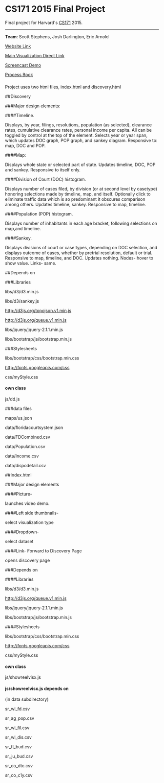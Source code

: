 CS171 2015 Final Project
===

Final project for Harvard's [CS171](http://www.cs171.org/2015/index.html) 2015.

---
**Team**: Scott Stephens, Josh Darlington, Eric Arnold

[Website Link](http://ela400hu.github.io/cs171-final-project/)

[Main Visualization Direct Link](http://ela400hu.github.io/cs171-final-project/discovery.html)

[Screencast Demo](https://www.youtube.com/embed/4_Vh4sr0ajw)

[Process Book](procbook.pdf)

###
Project uses two html files, 
index.html and discovery.html

##Discovery 

###Major design elements:

####Timeline.

Displays, by year, filings, resolutions, population (as selected), clearance rates, cumulative clearance rates, personal income per capita. All can be toggled by control at the top of the element.
Selects year or year span, which updates DOC graph, POP graph, and sankey diagram.
Responsive to: map, DOC and POP.

####Map: 

Displays whole state or selected part of state. Updates timeline, DOC, POP and sankey. Responsive to itself only.

####Division of Court (DOC) histogram. 

Displays number of cases filed, by division (or at second level by casetype) honoring selections made by timeline, map, and itself.  Optionally click to eliminate traffic data which is so predominant it obscures comparison among others. Updates timeline, sankey. Responsive to map, timeline.




####Population (POP) histogram. 

Displays number of inhabitants in each age bracket, following selections on map,and timeline.   

####Sankey.  

Displays divisions of court or case types, depending on DOC selection, and displays outcome of cases, whether by pretrial resolution, default or trial. Responsive to map, timeline, and DOC. Updates nothing. Nodes- hover to show value. Links- same.  

##Depends on 

###Libraries

libs/d3/d3.min.js

libs/d3/sankey.js

http://d3js.org/topojson.v1.min.js

http://d3js.org/queue.v1.min.js

libs/jquery/jquery-2.1.1.min.js

libs/bootstrap/js/bootstrap.min.js

###Stylesheets

libs/bootstrap/css/bootstrap.min.css

http://fonts.googleapis.com/css
 
css/myStyle.css

#### own class

js/dd.js
 
###data files 

maps/us.json

data/floridacourtsystem.json

data/FDCombined.csv

data/Population.csv

data/Income.csv

data/dispodetail.csv     


##Index.html

###Major design elements

####Picture- 

launches video demo. 

####Left side thumbnails- 

select visualization type

####Dropdown- 

select dataset 

####Link- Forward to Discovery Page 

opens discovery page

###Depends on

####Libraries

libs/d3/d3.min.js

http://d3js.org/queue.v1.min.js

libs/jquery/jquery-2.1.1.min.js

libs/bootstrap/js/bootstrap.min.js

####Stylesheets

libs/bootstrap/css/bootstrap.min.css

http://fonts.googleapis.com/css

css/myStyle.css

#### own class

js/showreelvisx.js

#### js/showreelvisx.js depends on 

(in data subdirectory)

sr_wl_fd.csv

sr_ag_pop.csv

sr_wl_fil.csv

sr_wl_dis.csv

sr_fl_bud.csv

sr_ju_bud.csv

sr_co_dtc.csv

sr_co_c1y.csv
